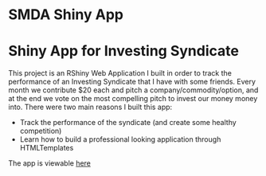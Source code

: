 SMDA Shiny App
================

Shiny App for Investing Syndicate
=================================

This project is an RShiny Web Application I built in order to track the
performance of an Investing Syndicate that I have with some friends.
Every month we contribute $20 each and pitch a company/commodity/option,
and at the end we vote on the most compelling pitch to invest our money money into. 
There were two main reasons I built this app:

-   Track the performance of the syndicate (and create some healthy
    competition)
-   Learn how to build a professional looking application through
    HTMLTemplates

The app is viewable [here](https://github.com/fawda123/rStrava)
